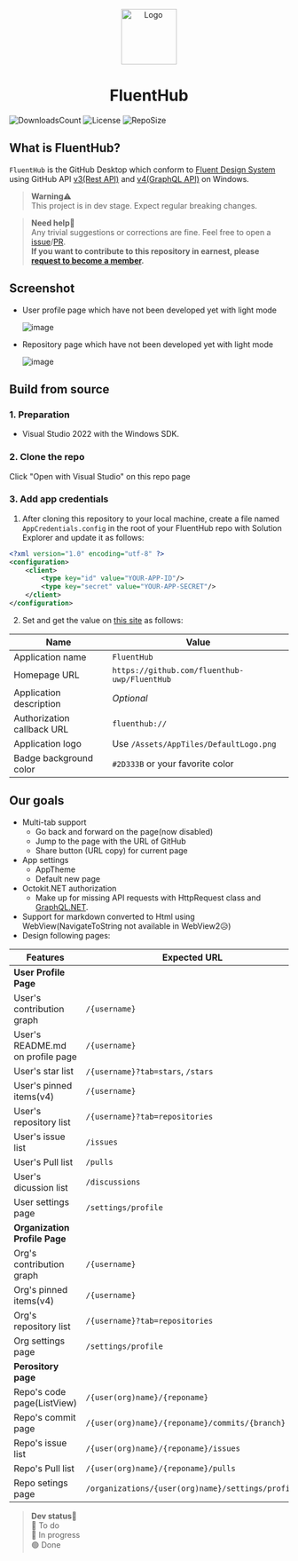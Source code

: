 <p align="center">
  <img alt="Logo" src="https://avatars.githubusercontent.com/u/98096883?s=400&u=d9d8b793aee2e6e6a9646c8482e3a8d5a5e181c3&v=4" width="100px" />
  <h1 align="center">FluentHub</h1>
</p>

![DownloadsCount](https://img.shields.io/github/downloads/fluenthub-uwp/FluentHub/total)
![License](https://img.shields.io/github/license/fluenthub-uwp/FluentHub)
![RepoSize](https://img.shields.io/github/repo-size/fluenthub-uwp/FluentHub)

## What is FluentHub?

`FluentHub` is the GitHub Desktop which conform to [Fluent Design System](https://www.microsoft.com/design/fluent) using GitHub API [v3(Rest API)](https://developer.github.com/v3/) and [v4(GraphQL API)](https://developer.github.com/v4/) on Windows.

> **Warning**⚠️<br> This project is in dev stage. Expect regular breaking changes.

>**Need help**🔧<br/>Any trivial suggestions or corrections are fine. Feel free to open a [issue](https://github.com/onein528/FluentHub/issues/new)/[PR](https://github.com/onein528/FluentHub/compare).<br>**If you want to contribute to this repository in earnest, please [request to become a member](https://github.com/onein528/FluentHub/issues/new).**

## Screenshot
* User profile page which have not been developed yet with light mode

  ![image](https://user-images.githubusercontent.com/62196528/152377145-9dcc3adc-6bfc-4244-bf7d-77eb9f5f547c.png)

* Repository page which have not been developed yet with light mode

  ![image](https://user-images.githubusercontent.com/62196528/152377118-ae0488a1-95a4-4198-abae-2a60a4cb25ca.png)

## Build from source

### 1. Preparation

- Visual Studio 2022 with the Windows SDK.

### 2. Clone the repo

Click "Open with Visual Studio" on this repo page

### 3. Add app credentials

1. After cloning this repository to your local machine, create a file named `AppCredentials.config` in the root of your FluentHub repo with Solution Explorer and update it as follows:

```xml
<?xml version="1.0" encoding="utf-8" ?>
<configuration>
    <client>
        <type key="id" value="YOUR-APP-ID"/>
        <type key="secret" value="YOUR-APP-SECRET"/>
    </client>
</configuration>
```

2. Set and get the value on [this site](https://github.com/settings/applications/new) as follows:

Name|Value
---|---
Application name|`FluentHub`<br/>
Homepage URL|`https://github.com/fluenthub-uwp/FluentHub`<br/>
Application description|*Optional*<br/>
Authorization callback URL|`fluenthub://`<br/>
Application logo|Use `/Assets/AppTiles/DefaultLogo.png`<br/>
Badge background color|`#2D333B` or your favorite color<br/>


## Our goals

* Multi-tab support
  * Go back and forward on the page(now disabled)
  * Jump to the page with the URL of GitHub
  * Share button (URL copy) for current page
* App settings
  * AppTheme
  * Default new page
* Octokit.NET authorization
  * Make up for missing API requests with HttpRequest class and [GraphQL.NET](https://graphql-dotnet.github.io/).
* Support for markdown converted to Html using WebView(NavigateToString not available in WebView2😥)
* Design following pages:

Features|Expected URL|Priority|Dev
---|---|:---:|:---:
**User Profile Page**||Must|🔵
User's contribution graph|`/{username}`|Must|🔵
User's README.md on profile page|`/{username}`|Must|🔵
User's star list|`/{username}?tab=stars`, `/stars`|Must|🔵
User's pinned items(v4)|`/{username}`|Must|🔵
User's repository list|`/{username}?tab=repositories`|Must|🔵
User's issue list|`/issues`|Could|🔴
User's Pull list|`/pulls`|Could|🔴
User's dicussion list|`/discussions`|Could|🔴
User settings page|`/settings/profile`|Must|🔴
**Organization Profile Page**||Must|🔴
Org's contribution graph|`/{username}`|Must|🔴
Org's pinned items(v4)|`/{username}`|Must|🔴
Org's repository list|`/{username}?tab=repositories`|Must|🔴
Org settings page|`/settings/profile`|Must|🔴
**Perository page**||Must|🔴
Repo's code page(ListView)|`/{user(org)name}/{reponame}`|Must|🔴
Repo's commit page|`/{user(org)name}/{reponame}/commits/{branch}`|Must|🔴
Repo's issue list|`/{user(org)name}/{reponame}/issues`|Must|🔴
Repo's Pull list|`/{user(org)name}/{reponame}/pulls`|Must|🔴
Repo setings page|`/organizations/{user(org)name}/settings/profile`|Must|🔴

> **Dev status🚩**<br/>🔴 To do<br/>🔵 In progress<br/>🟢 Done
